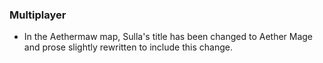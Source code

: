  ### Multiplayer
   * In the Aethermaw map, Sulla's title has been changed to Aether Mage and prose slightly rewritten to include this change.

